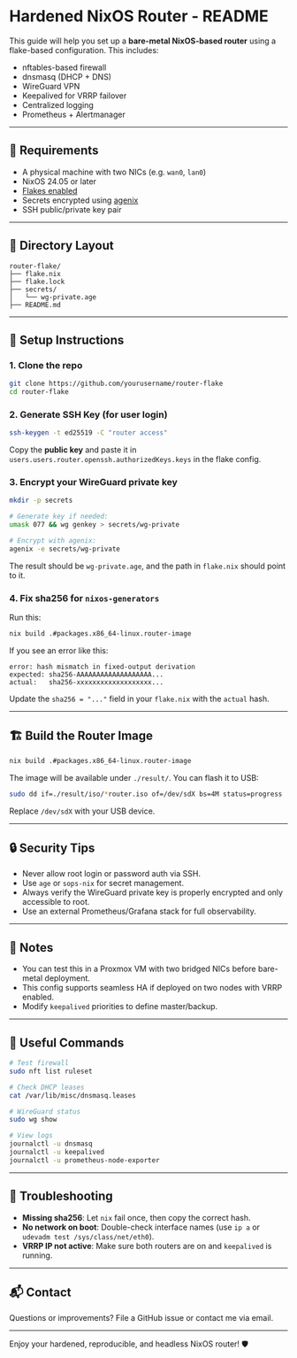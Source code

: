 # Hardened NixOS Router - README

This guide will help you set up a **bare-metal NixOS-based router** using a flake-based configuration. This includes:

* nftables-based firewall
* dnsmasq (DHCP + DNS)
* WireGuard VPN
* Keepalived for VRRP failover
* Centralized logging
* Prometheus + Alertmanager

---

## 🧰 Requirements

* A physical machine with two NICs (e.g. `wan0`, `lan0`)
* NixOS 24.05 or later
* [Flakes enabled](https://nixos.wiki/wiki/Flakes)
* Secrets encrypted using [agenix](https://github.com/ryantm/agenix)
* SSH public/private key pair

---

## 📁 Directory Layout

```
router-flake/
├── flake.nix
├── flake.lock
├── secrets/
│   └── wg-private.age
├── README.md
```

---

## 🚀 Setup Instructions

### 1. Clone the repo

```bash
git clone https://github.com/yourusername/router-flake
cd router-flake
```

### 2. Generate SSH Key (for user login)

```bash
ssh-keygen -t ed25519 -C "router access"
```

Copy the **public key** and paste it in `users.users.router.openssh.authorizedKeys.keys` in the flake config.

### 3. Encrypt your WireGuard private key

```bash
mkdir -p secrets

# Generate key if needed:
umask 077 && wg genkey > secrets/wg-private

# Encrypt with agenix:
agenix -e secrets/wg-private
```

The result should be `wg-private.age`, and the path in `flake.nix` should point to it.

### 4. Fix sha256 for `nixos-generators`

Run this:

```bash
nix build .#packages.x86_64-linux.router-image
```

If you see an error like this:

```
error: hash mismatch in fixed-output derivation
expected: sha256-AAAAAAAAAAAAAAAAAAA...
actual:   sha256-xxxxxxxxxxxxxxxxxxx...
```

Update the `sha256 = "..."` field in your `flake.nix` with the `actual` hash.

---

## 🏗️ Build the Router Image

```bash
nix build .#packages.x86_64-linux.router-image
```

The image will be available under `./result/`. You can flash it to USB:

```bash
sudo dd if=./result/iso/*router.iso of=/dev/sdX bs=4M status=progress
```

Replace `/dev/sdX` with your USB device.

---

## 🔒 Security Tips

* Never allow root login or password auth via SSH.
* Use `age` or `sops-nix` for secret management.
* Always verify the WireGuard private key is properly encrypted and only accessible to root.
* Use an external Prometheus/Grafana stack for full observability.

---

## 🧠 Notes

* You can test this in a Proxmox VM with two bridged NICs before bare-metal deployment.
* This config supports seamless HA if deployed on two nodes with VRRP enabled.
* Modify `keepalived` priorities to define master/backup.

---

## 🔧 Useful Commands

```bash
# Test firewall
sudo nft list ruleset

# Check DHCP leases
cat /var/lib/misc/dnsmasq.leases

# WireGuard status
sudo wg show

# View logs
journalctl -u dnsmasq
journalctl -u keepalived
journalctl -u prometheus-node-exporter
```

---

## 🧪 Troubleshooting

* **Missing sha256**: Let `nix` fail once, then copy the correct hash.
* **No network on boot**: Double-check interface names (use `ip a` or `udevadm test /sys/class/net/eth0`).
* **VRRP IP not active**: Make sure both routers are on and `keepalived` is running.

---

## 📬 Contact

Questions or improvements? File a GitHub issue or contact me via email.

---

Enjoy your hardened, reproducible, and headless NixOS router! 🛡️
